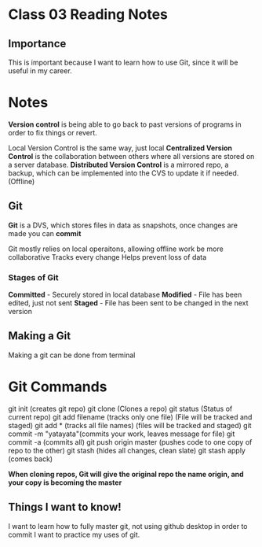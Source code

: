# Class 03 Reading Notes

## Importance

 This is important because I want to learn how to use Git, since it will be useful in my career.

# Notes

**Version control** is being able to go back to past versions of programs in order to fix things or revert.

Local Version Control is the same way, just local
**Centralized Version Control** is the collaboration between others where all versions are stored on a server database.
**Distributed Version Control** is a mirrored repo, a backup, which can be implemented into the CVS to update it if needed. (Offline)

## Git
**Git** is a DVS, which stores files in data as snapshots, once changes are made you can **commit**

Git mostly relies on local operaitons, allowing offline work be more collaborative
Tracks every change
Helps prevent loss of data

### Stages of Git

**Committed** - Securely stored in local database
**Modified** - File has been edited, just not sent
**Staged** - File has been sent to be changed in the next version

## Making a Git

Making a git can be done from terminal

# **Git Commands**

git init (creates git repo)
git clone (Clones a repo)
git status (Status of current repo)
git add filename (tracks only one file) (File will be tracked and staged)
git add * (tracks all file names) (files will be tracked and staged)
git commit -m "yatayata"(commits your work, leaves message for file)
git commit -a (commits all)
git push origin master (pushes code to one copy of repo to the other)
git stash (hides all changes, clean slate)
git stash apply (comes back)

**When cloning repos, Git will give the original repo the name origin, and your copy is becoming the master**

## Things I want to know!

I want to learn how to fully master git, not using github desktop in order to commit
I want to practice my uses of git.

